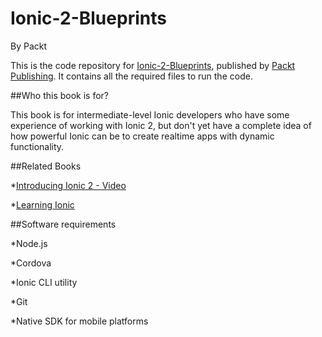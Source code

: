 # Ionic-2-Blueprints
By Packt

This is the code repository for [Ionic-2-Blueprints](https://www.packtpub.com/web-development/ionic-2-blueprints), published by [Packt Publishing](https://www.packtpub.com/). It contains all the required files to run the code.

##Who this book is for?

This book is for intermediate-level Ionic developers who have some experience of working with Ionic 2, but don't yet have a complete idea of how powerful Ionic can be to create realtime apps with dynamic functionality.

##Related Books

*[Introducing Ionic 2 - Video](https://www.packtpub.com/web-development/introducing-ionic-2-video?utm_source=GitHub&utm_medium=Repository&utm_campaign=9781786469144)

*[Learning Ionic](https://www.packtpub.com/application-development/learning-ionic?utm_source=GitHub&utm_medium=Repository&utm_campaign=9781783552603)

##Software requirements

*Node.js

*Cordova

*Ionic CLI utility

*Git

*Native SDK for mobile platforms
